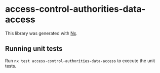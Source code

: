 # access-control-authorities-data-access

This library was generated with [Nx](https://nx.dev).

## Running unit tests

Run `nx test access-control-authorities-data-access` to execute the unit tests.
